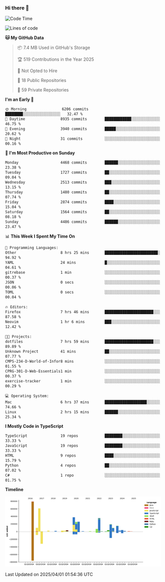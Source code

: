 ### Hi there 👋

<!--
**Clumsy-Coder/Clumsy-Coder** is a ✨ _special_ ✨ repository because its `README.md` (this file) appears on your GitHub profile.

Here are some ideas to get you started:

- 🔭 I’m currently working on ...
- 🌱 I’m currently learning ...
- 👯 I’m looking to collaborate on ...
- 🤔 I’m looking for help with ...
- 💬 Ask me about ...
- 📫 How to reach me: ...
- 😄 Pronouns: ...
- ⚡ Fun fact: ...
-->

<!-- anmol098/waka-readme-stats -->
<!--START_SECTION:waka-->
![Code Time](http://img.shields.io/badge/Code%20Time-1%2C231%20hrs%2026%20mins-blue)

![Lines of code](https://img.shields.io/badge/From%20Hello%20World%20I%27ve%20Written-3.5%20million%20lines%20of%20code-blue)

**🐱 My GitHub Data** 

> 📦 7.4 MB Used in GitHub's Storage 
 > 
> 🏆 519 Contributions in the Year 2025
 > 
> 🚫 Not Opted to Hire
 > 
> 📜 18 Public Repositories 
 > 
> 🔑 59 Private Repositories 
 > 
**I'm an Early 🐤** 

```text
🌞 Morning                6206 commits        ████████░░░░░░░░░░░░░░░░░   32.47 % 
🌆 Daytime                8935 commits        ████████████░░░░░░░░░░░░░   46.75 % 
🌃 Evening                3940 commits        █████░░░░░░░░░░░░░░░░░░░░   20.62 % 
🌙 Night                  31 commits          ░░░░░░░░░░░░░░░░░░░░░░░░░   00.16 % 
```
📅 **I'm Most Productive on Sunday** 

```text
Monday                   4468 commits        ██████░░░░░░░░░░░░░░░░░░░   23.38 % 
Tuesday                  1727 commits        ██░░░░░░░░░░░░░░░░░░░░░░░   09.04 % 
Wednesday                2513 commits        ███░░░░░░░░░░░░░░░░░░░░░░   13.15 % 
Thursday                 1480 commits        ██░░░░░░░░░░░░░░░░░░░░░░░   07.74 % 
Friday                   2874 commits        ████░░░░░░░░░░░░░░░░░░░░░   15.04 % 
Saturday                 1564 commits        ██░░░░░░░░░░░░░░░░░░░░░░░   08.18 % 
Sunday                   4486 commits        ██████░░░░░░░░░░░░░░░░░░░   23.47 % 
```


📊 **This Week I Spent My Time On** 

```text
💬 Programming Languages: 
Other                    8 hrs 25 mins       ████████████████████████░   94.92 % 
YAML                     24 mins             █░░░░░░░░░░░░░░░░░░░░░░░░   04.61 % 
gitrebase                1 min               ░░░░░░░░░░░░░░░░░░░░░░░░░   00.37 % 
JSON                     0 secs              ░░░░░░░░░░░░░░░░░░░░░░░░░   00.06 % 
TOML                     0 secs              ░░░░░░░░░░░░░░░░░░░░░░░░░   00.04 % 

🔥 Editors: 
Firefox                  7 hrs 46 mins       ██████████████████████░░░   87.58 % 
Neovim                   1 hr 6 mins         ███░░░░░░░░░░░░░░░░░░░░░░   12.42 % 

🐱‍💻 Projects: 
dotfiles                 7 hrs 59 mins       ██████████████████████░░░   89.89 % 
Unknown Project          41 mins             ██░░░░░░░░░░░░░░░░░░░░░░░   07.77 % 
CMPS-234-D-World-of-Infor8 mins              ░░░░░░░░░░░░░░░░░░░░░░░░░   01.55 % 
CPRG-301-D-Web-Essentials1 min               ░░░░░░░░░░░░░░░░░░░░░░░░░   00.37 % 
exercise-tracker         1 min               ░░░░░░░░░░░░░░░░░░░░░░░░░   00.29 % 

💻 Operating System: 
Mac                      6 hrs 37 mins       ███████████████████░░░░░░   74.66 % 
Linux                    2 hrs 15 mins       ██████░░░░░░░░░░░░░░░░░░░   25.34 % 
```

**I Mostly Code in TypeScript** 

```text
TypeScript               19 repos            ████████░░░░░░░░░░░░░░░░░   33.33 % 
JavaScript               19 repos            ████████░░░░░░░░░░░░░░░░░   33.33 % 
HTML                     9 repos             ████░░░░░░░░░░░░░░░░░░░░░   15.79 % 
Python                   4 repos             ██░░░░░░░░░░░░░░░░░░░░░░░   07.02 % 
C#                       1 repo              ░░░░░░░░░░░░░░░░░░░░░░░░░   01.75 % 
```



**Timeline**

![Lines of Code chart](https://raw.githubusercontent.com/Clumsy-Coder/Clumsy-Coder/main/assets/bar_graph.png)


 Last Updated on 2025/04/01 01:54:36 UTC
<!--END_SECTION:waka-->
